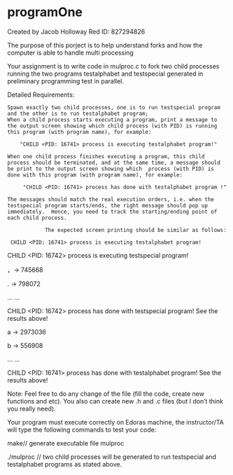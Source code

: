 # programOne

Created by Jacob Holloway
Red ID: 827294826

The purpose of this porject is to help understand forks and how the computer is able to handle multi processing 

Your assignment is to write code in mulproc.c to fork two child processes running the two programs testalphabet and testspecial generated in preliminary programming test in parallel.

 

Detailed Requirements:

    Spawn exactly two child processes, one is to run testspecial program and the other is to run testalphabet program;
    When a child process starts executing a program, print a message to the output screen showing which child process (with PID) is running this program (with program name), for example:

        "CHILD <PID: 16741> process is executing testalphabet program!"

    When one child process finishes executing a program, this child process should be terminated, and at the same time, a message should be print to the output screen showing which  process (with PID) is done with this program (with program name), for example:

         "CHILD <PID: 16741> process has done with testalphabet program !"

    The messages should match the real execution orders, i.e. when the testspecial program starts/ends, the right message should pop up immediately.  Hence, you need to track the starting/ending point of each child process.

                The expected screen printing should be similar as follows:

     CHILD <PID: 16741> process is executing testalphabet program!

  CHILD <PID: 16742> process is executing testspecial program!

  ，-> 745668

  .  -> 798072

  ... ...

  CHILD <PID: 16742> process has done with testspecial program! See the results above! 

  a -> 2973036

  b -> 556908

... ...

CHILD <PID: 16741> process has done with testalphabet program! See the results above!

 

Note: Feel free to do any change of the file (fill the code, create new functions and etc). You also can create new .h and .c files (but I don’t think you really need).

 

Your program must execute correctly on Edoras machine, the instructor/TA will type the following commands to test your code:

make// generate executable file mulproc

./mulproc // two child processes will be generated to run testspecial and  testalphabet programs as stated above.